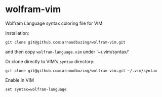 # wolfram-vim
Wolfram Language syntax coloring file for VIM

Installation:

```
git clone git@github.com:arnoudbuzing/wolfram-vim.git
```

and then copy `wolfram-language.vim` under `~/.vim/syntax/'


Or clone directly to VIM's `syntax` directory:
```
git clone git@github.com:arnoudbuzing/wolfram-vim.git ~/.vim/syntax
```

Enable in VIM

```
set syntax=wolfram-language
```


